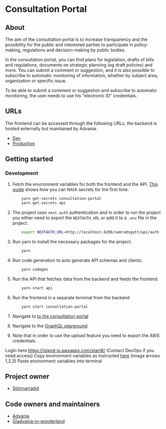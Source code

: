 # Consultation Portal

## About

The aim of the consultation portal is to increase transparency and the possibility for the public and interested parties to participate in policy-making, regulations and decision-making by public bodies.

In the consultation portal, you can find plans for legislation, drafts of bills and regulations, documents on strategic planning (eg draft policies) and more. You can submit a comment or suggestion, and it is also possible to subscribe to automatic monitoring of information, whether by subject area, organization or specific issue.

To be able to submit a comment or suggestion and subscribe to automatic monitoring, the user needs to use his "electronic ID" credentials.

## URLs

The frontend can be accessed through the following URLs, the backend is hosted externally but maintained by Advania.

- [Dev](https://beta.dev01.devland.is/samradsgatt)
- [Production](https://island.is/samradsgatt)

## Getting started

### Development

1. Fetch the environment variables for both the frontend and the API. [This guide](https://docs.devland.is/repository/aws-secrets#usage-to-fetch-secrets) shows how you can fetch secrets for the first time.

   ```bash
       yarn get-secrets consultation-portal
       yarn get-secrets api
   ```

2. The project uses `next-auth` authentication and in order to run the project you either need to export the `NEXTAUTH_URL` or add it to a `.env` file in the project.

   ```bash
       export NEXTAUTH_URL=http://localhost:4200/samradsgatt/api/auth
   ```

3. Run yarn to install the necessary packages for the project.

   ```bash
       yarn
   ```

4. Run code generation to auto generate API schemas and clients.

   ```bash
       yarn codegen
   ```

5. Run the API that fetches data from the backend and feeds the frontend.

   ```bash
       yarn start api
   ```

6. Run the frontend in a separate terminal from the backend

   ```bash
       yarn start consultation-portal
   ```

7. Navigate to [to the consultation portal](http://localhost:4200/samradsgatt)

8. Navigate to the [GraphQL playground](http://localhost:4200/api/graphql)

9. Note that in order to use the upload feature you need to export the AWS credentials.

Login here <https://island-is.awsapps.com/start#/> (Contact DevOps if you need access)
Copy environment variables as instructed [here](https://docs.devland.is/technical-overview/devops/dockerizing#troubleshooting) (image arrows 1,2,3)
Paste environment variables into terminal

## Project owner

- [Stjórnarráðið](https://www.stjornarradid.is)

## Code owners and maintainers

- [Advania](https://www.advania.is)
- [Gladvania-in-wonderland](https://github.com/orgs/island-is/teams/gladvania-in-wonderland)
